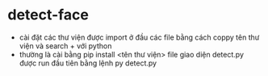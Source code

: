 # detect-face
- cài đặt các thư viện được import ở đầu các file bằng cách coppy tên thư viện và search +  với python
- thường là cài bằng pip install <tên thư viện>
file giao diện detect.py được run đầu tiên bằng lệnh py detect.py
